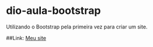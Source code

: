# dio-aula-bootstrap
Utilizando o Bootstrap pela primeira vez para criar um site.

##Link: [Meu site](https://nathalia-nobrega.github.io/dio-aula-bootstrap/)
